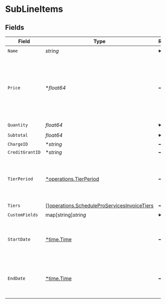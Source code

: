 # SubLineItems


## Fields

| Field                                                                                                      | Type                                                                                                       | Required                                                                                                   | Description                                                                                                |
| ---------------------------------------------------------------------------------------------------------- | ---------------------------------------------------------------------------------------------------------- | ---------------------------------------------------------------------------------------------------------- | ---------------------------------------------------------------------------------------------------------- |
| `Name`                                                                                                     | *string*                                                                                                   | :heavy_check_mark:                                                                                         | N/A                                                                                                        |
| `Price`                                                                                                    | **float64*                                                                                                 | :heavy_minus_sign:                                                                                         | the unit price for this charge, present only if the charge is not tiered and the quantity is nonzero       |
| `Quantity`                                                                                                 | *float64*                                                                                                  | :heavy_check_mark:                                                                                         | N/A                                                                                                        |
| `Subtotal`                                                                                                 | *float64*                                                                                                  | :heavy_check_mark:                                                                                         | N/A                                                                                                        |
| `ChargeID`                                                                                                 | **string*                                                                                                  | :heavy_minus_sign:                                                                                         | N/A                                                                                                        |
| `CreditGrantID`                                                                                            | **string*                                                                                                  | :heavy_minus_sign:                                                                                         | N/A                                                                                                        |
| `TierPeriod`                                                                                               | [*operations.TierPeriod](../../models/operations/tierperiod.md)                                            | :heavy_minus_sign:                                                                                         | when the current tier started and ends (for tiered charges only)                                           |
| `Tiers`                                                                                                    | [][operations.ScheduleProServicesInvoiceTiers](../../models/operations/scheduleproservicesinvoicetiers.md) | :heavy_minus_sign:                                                                                         | N/A                                                                                                        |
| `CustomFields`                                                                                             | map[string]*string*                                                                                        | :heavy_check_mark:                                                                                         | N/A                                                                                                        |
| `StartDate`                                                                                                | [*time.Time](https://pkg.go.dev/time#Time)                                                                 | :heavy_minus_sign:                                                                                         | The start date for the charge (for seats charges only).                                                    |
| `EndDate`                                                                                                  | [*time.Time](https://pkg.go.dev/time#Time)                                                                 | :heavy_minus_sign:                                                                                         | The end date for the charge (for seats charges only).                                                      |